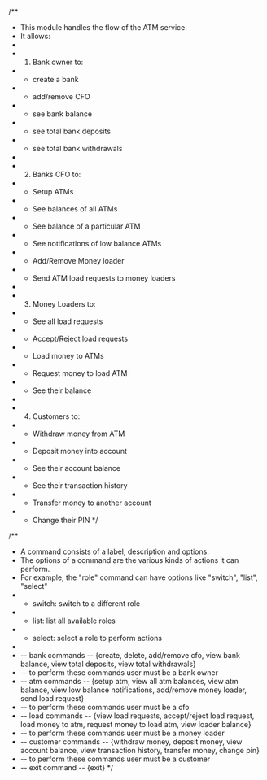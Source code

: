 /\*\*

- This module handles the flow of the ATM service.
- It allows:
-
- 1.  Bank owner to:
- - create a bank
- - add/remove CFO
- - see bank balance
- - see total bank deposits
- - see total bank withdrawals
-
- 2.  Banks CFO to:
- - Setup ATMs
- - See balances of all ATMs
- - See balance of a particular ATM
- - See notifications of low balance ATMs
- - Add/Remove Money loader
- - Send ATM load requests to money loaders
-
- 3.  Money Loaders to:
- - See all load requests
- - Accept/Reject load requests
- - Load money to ATMs
- - Request money to load ATM
- - See their balance
-
- 4.  Customers to:
- - Withdraw money from ATM
- - Deposit money into account
- - See their account balance
- - See their transaction history
- - Transfer money to another account
- - Change their PIN
    \*/

/\*\*

- A command consists of a label, description and options.
- The options of a command are the various kinds of actions it can perform.
- For example, the "role" command can have options like "switch", "list", "select"
- - switch: switch to a different role
- - list: list all available roles
- - select: select a role to perform actions
-
- -- bank commands -- {create, delete, add/remove cfo, view bank balance, view total deposits, view total withdrawals}
- -- to perform these commands user must be a bank owner
- -- atm commands -- {setup atm, view all atm balances, view atm balance, view low balance notifications, add/remove money loader, send load request}
- -- to perform these commands user must be a cfo
- -- load commands -- {view load requests, accept/reject load request, load money to atm, request money to load atm, view loader balance}
- -- to perform these commands user must be a money loader
- -- customer commands -- {withdraw money, deposit money, view account balance, view transaction history, transfer money, change pin}
- -- to perform these commands user must be a customer
- -- exit command -- {exit}
  \*/
